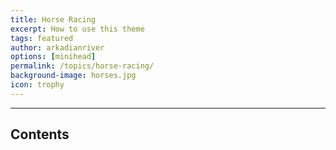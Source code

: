 ```yaml
---
title: Horse Racing
excerpt: How to use this theme
tags: featured
author: arkadianriver
options: [minihead]
permalink: /topics/horse-racing/
background-image: horses.jpg
icon: trophy
---
```


<hr />

## Contents



